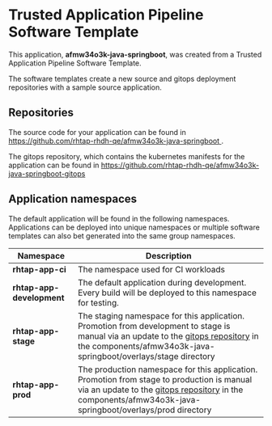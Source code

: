 # Trusted Application Pipeline Software Template

This application, **afmw34o3k-java-springboot**, was created from a Trusted Application Pipeline Software Template.

The software templates create a new source and gitops deployment repositories with a sample source application. 

## Repositories

The source code for your application can be found in [https://github.com/rhtap-rhdh-qe/afmw34o3k-java-springboot ](https://github.com/rhtap-rhdh-qe/afmw34o3k-java-springboot ).
 
The gitops repository, which contains the kubernetes manifests for the application can be found in 
[https://github.com/rhtap-rhdh-qe/afmw34o3k-java-springboot-gitops ](https://github.com/rhtap-rhdh-qe/afmw34o3k-java-springboot-gitops ) 

## Application namespaces 

The default application will be found in the following namespaces. Applications can be deployed into unique namespaces or multiple software templates can also bet generated into the same group namespaces.  

|  Namespace   |  Description   |  
| -------- | -------- |
| **rhtap-app-ci** | The namespace used for CI workloads |
| **rhtap-app-development** | The default application during development. Every build will be deployed to this namespace for testing. |
| **rhtap-app-stage** | The staging namespace for this application. Promotion from development to stage is manual via an update to the [gitops repository](https://github.com/rhtap-rhdh-qe/afmw34o3k-java-springboot-gitops ) in the components/afmw34o3k-java-springboot/overlays/stage directory |
| **rhtap-app-prod** | The production namespace for this application. Promotion from stage to production is manual via an update to the [gitops repository](https://github.com/rhtap-rhdh-qe/afmw34o3k-java-springboot-gitops ) in the components/afmw34o3k-java-springboot/overlays/prod directory |